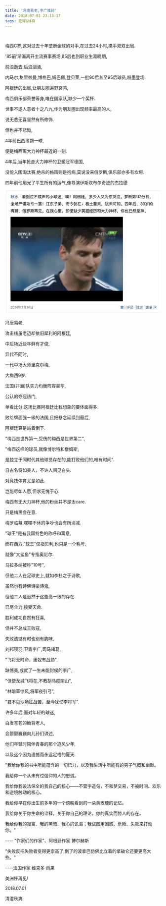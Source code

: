 ```yaml
---
title: '冯唐易老,李广难封'
date: 2018-07-01 23:13:17
tags: 足球&体育
---
```


<br>

梅西C罗,这对过去十年垄断金球的对手,在过去24小时,携手双双出局.

'85前'渐渐离开主流赛事赛场,85后也到职业生涯晚期,

前浪逝去,后浪汹涌,

内马尔,格里兹曼,博格巴,姆巴佩,登贝莱,一批90后甚至95后球员,粉墨登场.



阿根廷的出局,让朋友圈遍野哀鸿,

梅西俱乐部荣誉等身,唯在国家队,缺少一个奖杯.

世事不遂人意者十之八九,作为朋友圈出现频率最高的人,

说无悲无喜显然有所修饰.

但也并不悲恸,

4年前巴西缘锵一球,

便是梅西离大力神杯最近的一刻.



4年后,当年抢走大力神杯的卫冕冠军德国,

没能入围淘汰赛,绝杀的格策则是抱病,莫说没来俄罗斯,俱乐部亦多有坎坷.

四年前他用光了平生所有的运气,像导演伊斯坎布尔奇迹的杰拉德

![图](冯唐易老-李广难封/1.jpg)

冯唐易老,

攻击线虽老迈却依旧犀利的阿根廷,

中后场近些年鲜有才俊,

异代不同时,

一代中场大师里克尔梅,

大梅西9岁.



法国(非洲)队实力均衡阵容豪华,

公认的夺冠热门,

单看比分,这场比赛阿根廷比我想象的要体面得多.

败给牌面强一级的法国,且把悬念延续到最后,

阿根廷算是站着倒下.



"梅西是世界第一,受伤的梅西是世界第二",

"梅西这样的球员,就像博尔特和詹姆斯,

是独立于同时代其他球员存在的,能打败他们的,唯有时间".



自古名将如美人，不许人间见白头.

对竞技体育尤是如此.

岂能尽如人愿,但求无愧于心.

梅西有无大力神杯,他的粉丝并不是太care.

只是梅黑会在意.

梅罗临幕,喋喋不休的争吵也会有所消减.



"球王"是有我国特色的称呼和寓意,

而在西方,"球王"仅指贝利,也只是一个称号,

就像"大鲨鱼"专指奥尼尔.

马拉多纳被称"10号",

但他二人在足球史上,就如李杜之于诗歌,

虽然也有诗佛诗豪诗鬼,

但他二人是迥然于这些高一级的存在.



已尽全力,接受天命.

胜利成功自然有狂喜,

但并不总成王败寇,

失败遗憾有时也别有韵味,

刘邦项羽,卫青李广,司马诸葛,



"飞将无时命，庸奴有战勋",

缺憾美,成就了一生未能封侯的李广,

"但使龙城飞将在,不教胡马度阴山",

"林暗草惊风,将军夜引弓",

"君不见沙场征战苦，至今犹忆李将军".



许多年后,面对年轻的球迷,

白发苍苍的鲐背老人,

会颤颤巍巍向儿孙们讲述,

他们年轻时陪伴青春的那个追风少年,

以及这个因为遗憾而永远定格的夏天.





"我给你我的书中所能蕴含的一切悟力，以及我生活中所能有的男子气概和幽默。

我给你一个从未有过信仰的人的忠诚。

我给你我设法保全的我自己的核心——不营字造句，不和梦交易，不被时间、欢乐和逆境触动的核心。

我给你早在你出生前多年的一个傍晚看到的一朵黄玫瑰的记忆。

我给你关于你生命的诠释，关于你自己的理论，你的真实而惊人的存在。

我给你我的寂寞、我的黑暗、我心的饥渴；我试图用困惑、危险、失败来打动你。"



---- "作家们的作家"、阿根廷作家 博尔赫斯





"失败反把失败者变得更崇高了,倒了的波拿巴仿佛比立着的拿破仑还要更高大些。"

----法国作家 维克多·雨果





美洲杯再见!



2018.07.01

清澄秋爽
